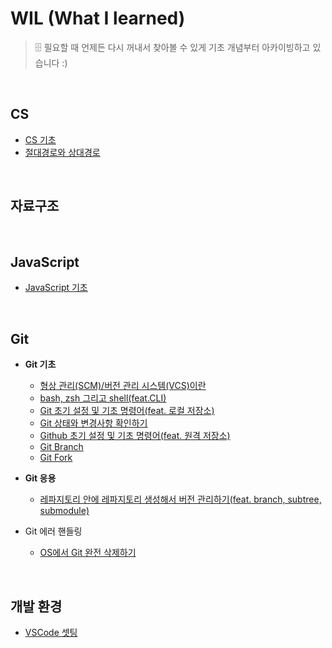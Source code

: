 # WIL (What I learned)

> 🗄️ 필요할 때 언제든 다시 꺼내서 찾아볼 수 있게 기초 개념부터 아카이빙하고 있습니다 :)

<br>

## CS

- [CS 기초](https://github.com/jacenam/WIL-archive/tree/main/CS)
- [절대경로와 상대경로](https://github.com/jacenam/WIL-archive/blob/main/CS/%EC%A0%88%EB%8C%80%EA%B2%BD%EB%A1%9C%EC%99%80%20%EC%83%81%EB%8C%80%EA%B2%BD%EB%A1%9C.md)

<br>

## 자료구조

<br>

## JavaScript

- [JavaScript 기초](https://github.com/jacenam/WIL/tree/main/JavaScript)

<br>

## Git

- **Git 기초**
  - [형상 관리(SCM)/버전 관리 시스템(VCS)이란](https://github.com/jacenam/WIL-archive/blob/main/Git/%EB%B2%84%EC%A0%84%EA%B4%80%EB%A6%AC%EB%9E%80.md)
  - [bash, zsh 그리고 shell(feat.CLI)]()
  - [Git 초기 설정 및 기초 명령어(feat. 로컬 저장소)](<https://github.com/jacenam/WIL-archive/blob/main/Git/Git%20%EC%B4%88%EA%B8%B0%20%EC%84%A4%EC%A0%95%20%EB%B0%8F%20%EA%B8%B0%EC%B4%88%20%EB%AA%85%EB%A0%B9%EC%96%B4(feat.%20%EB%A1%9C%EC%BB%AC%20%EC%A0%80%EC%9E%A5%EC%86%8C).md>)
  - [Git 상태와 변경사항 확인하기](https://github.com/jacenam/WIL-archive/blob/main/Git/Git%20%EC%83%81%ED%83%9C%EC%99%80%20%EB%B3%80%EA%B2%BD%EC%82%AC%ED%95%AD%20%ED%99%95%EC%9D%B8%ED%95%98%EA%B8%B0.md)
  - [Github 초기 설정 및 기초 명령어(feat. 원격 저장소)](<https://github.com/jacenam/WIL-archive/blob/main/Git/Github%20%EC%B4%88%EA%B8%B0%20%EC%84%A4%EC%A0%95%20%EB%B0%8F%20%EA%B8%B0%EC%B4%88%20%EB%AA%85%EB%A0%B9%EC%96%B4(feat.%20%EC%9B%90%EA%B2%A9%20%EC%A0%80%EC%9E%A5%EC%86%8C).md>)
  - [Git Branch](https://github.com/jacenam/WIL-archive/blob/main/Git/Git%20Branch.md)
  - [Git Fork](https://github.com/jacenam/WIL-archive/blob/main/Git/Git%20Fork.md)
- **Git 응용**
  - [레파지토리 안에 레파지토리 생성해서 버전 관리하기(feat. branch, subtree, submodule)](https://github.com/jacenam/WIL-archive/blob/main/Git/%EB%A0%88%ED%8C%8C%EC%A7%80%ED%86%A0%EB%A6%AC%20%EC%95%88%EC%97%90%20%EB%A0%88%ED%8C%8C%EC%A7%80%ED%86%A0%EB%A6%AC%20%EC%83%9D%EC%84%B1%ED%95%B4%EC%84%9C%20%EB%B2%84%EC%A0%84%20%EA%B4%80%EB%A6%AC%ED%95%98%EA%B8%B0.md)

- Git 에러 핸들링
  - [OS에서 Git 완전 삭제하기](https://github.com/jacenam/WIL-archive/blob/main/Git/OS%EC%97%90%EC%84%9C%20Git%20%EC%99%84%EC%A0%84%20%EC%82%AD%EC%A0%9C%ED%95%98%EA%B8%B0.md)

<br>

## 개발 환경

- [VSCode 셋팅](https://github.com/jacenam/WIL-archive/blob/main/IDE/VSCode%20%EC%85%8B%ED%8C%85.md)
